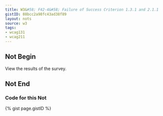 ```yaml
---
title: W3&#58; F42-4&#58; Failure of Success Criterion 1.3.1 and 2.1.1 due to using scripting events to emulate links in a way that is not programmatically determinable
gistID: 88bcc2a98fc43ad38f89
layout: nots
source: w3
tags:
- wcag131
- wcag211
---
```


<h2 aria-describedby="{{ page.gistID }}">Not Begin</h2>
<div class="rendered-not">
<div id="linklike">
View the results of the survey.
</div>
</div> <!-- rendered-not -->

<h2 aria-describedby="{{ page.gistID }}">Not End</h2>

<h3 aria-describedby="{{ page.gistID }}">Code for this Not</h3>
{% gist page.gistID %}